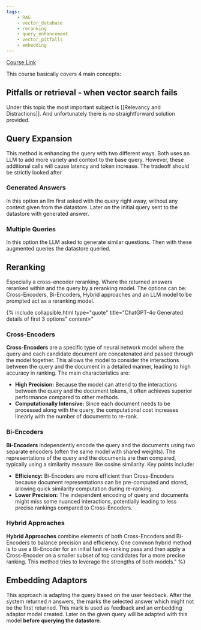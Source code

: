 ```yaml
---
tags:
    - RAG 
    - vector_database 
    - reranking 
    - query_enhancement 
    - vector_pitfalls 
    - embedding 
---
```


[Course Link](https://learn.deeplearning.ai/accomplishments/d540d1c3-69d5-442d-99f7-498c3650783b)

This course basically covers 4 main concepts:
## Pitfalls or retrieval - when vector search fails 
Under this topic the most important subject is [[Relevancy and Distractions]]. And unfortunately there is no straightforward solution provided.

## Query Expansion
This method is enhancing the query with two different ways. Both uses an LLM to add more variety and context to the base query. However, these additional calls will cause latency and token increase. The tradeoff should be strictly looked after
### Generated Answers
In this option an llm first asked with the query right away, without any context given from the datastore. Later on the initial query sent to the datastore with generated answer. 
### Multiple Queries
In this option the LLM asked to generate similar questions. Then with these augmented queries the datastore queried. 

## Reranking
Especially a cross-encoder reranking. Where the returned answers reranked within and the query by a reranking model. The options can be: Cross-Encoders, Bi-Encoders, Hybrid approaches and an LLM model to be prompted act as a reranking model.

{% include collapsible.html type="quote" title="ChatGPT-4o Generated details of first 3 options" content="
### Cross-Encoders 
**Cross-Encoders** are a specific type of neural network model where the query and each candidate document are concatenated and passed through the model together. This allows the model to consider the interactions between the query and the document in a detailed manner, leading to high accuracy in ranking. The main characteristics are:
 
- **High Precision:** Because the model can attend to the interactions between the query and the document tokens, it often achieves superior performance compared to other methods.
- **Computationally Intensive:** Since each document needs to be processed along with the query, the computational cost increases linearly with the number of documents to re-rank.

### Bi-Encoders
**Bi-Encoders** independently encode the query and the documents using two separate encoders (often the same model with shared weights). The representations of the query and the documents are then compared, typically using a similarity measure like cosine similarity. Key points include:
 
- **Efficiency:** Bi-Encoders are more efficient than Cross-Encoders because document representations can be pre-computed and stored, allowing quick similarity computation during re-ranking.
- **Lower Precision:** The independent encoding of query and documents might miss some nuanced interactions, potentially leading to less precise rankings compared to Cross-Encoders. 
### Hybrid Approaches
**Hybrid Approaches** combine elements of both Cross-Encoders and Bi-Encoders to balance precision and efficiency. One common hybrid method is to use a Bi-Encoder for an initial fast re-ranking pass and then apply a Cross-Encoder on a smaller subset of top candidates for a more precise ranking. This method tries to leverage the strengths of both models." %}

## Embedding Adaptors
This approach is adapting the query based on the user feedback. After the system returned $n$ answers, the marks the selected answer which might not be the first returned. This mark is used as feedback and an embedding adaptor model created. Later on the given query will be adapted with this model **before querying the datastore**. 
